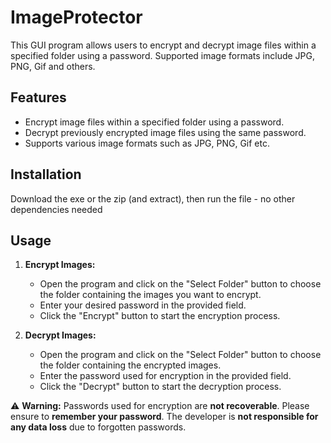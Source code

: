 # ImageProtector
This GUI program allows users to encrypt and decrypt image files within a specified folder using a password. Supported image formats include JPG, PNG, Gif and others.

## Features

- Encrypt image files within a specified folder using a password.
- Decrypt previously encrypted image files using the same password.
- Supports various image formats such as JPG, PNG, Gif etc.

## Installation
Download the exe or the zip (and extract), then run the file - no other dependencies needed

## Usage

1. **Encrypt Images:**
   - Open the program and click on the "Select Folder" button to choose the folder containing the images you want to encrypt.
   - Enter your desired password in the provided field.
   - Click the "Encrypt" button to start the encryption process.

2. **Decrypt Images:**
   - Open the program and click on the "Select Folder" button to choose the folder containing the encrypted images.
   - Enter the password used for encryption in the provided field.
   - Click the "Decrypt" button to start the decryption process.

:warning: **Warning:** Passwords used for encryption are **not recoverable**. Please ensure to **remember your password**. The developer is **not responsible for any data loss** due to forgotten passwords.

